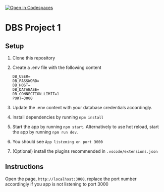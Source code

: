 [![Open in Codespaces](https://classroom.github.com/assets/launch-codespace-2972f46106e565e64193e422d61a12cf1da4916b45550586e14ef0a7c637dd04.svg)](https://classroom.github.com/open-in-codespaces?assignment_repo_id=19569701)
# DBS Project 1

## Setup

1. Clone this repository

2. Create a .env file with the following content

    ```
    DB_USER=
    DB_PASSWORD=
    DB_HOST=
    DB_DATABASE=
    DB_CONNECTION_LIMIT=1
    PORT=3000
    ```

3. Update the .env content with your database credentials accordingly.

4. Install dependencies by running `npm install`

5. Start the app by running `npm start`. Alternatively to use hot reload, start the app by running `npm run dev`.

6. You should see `App listening on port 3000`

8. (Optional) install the plugins recommended in `.vscode/extensions.json`

## Instructions

Open the page, `http://localhost:3000`, replace the port number accordingly if you app is not listening to port 3000

